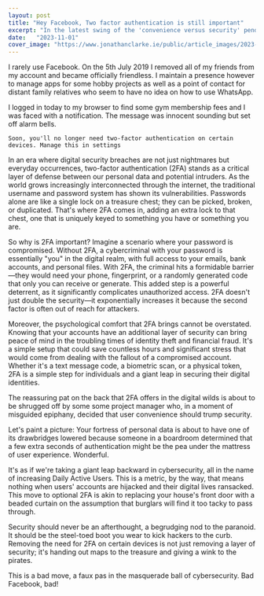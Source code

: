 ```yaml
---
layout: post
title: "Hey Facebook, Two factor authentication is still important"
excerpt: "In the latest swing of the 'convenience versus security' pendulum, Facebook seems poised to let users disable two-factor authentication (2FA) on certain devices, potentially undermining the bedrock of account security. What are they thinking?"
date:   "2023-11-01"
cover_image: "https://www.jonathanclarke.ie/public/article_images/2023-11-01/2023-11-01-thief-paper-door.png"
---
```


I rarely use Facebook.  On the 5th July 2019 I removed all of my friends from my account and became officially friendless.  I maintain a presence however to manage apps for some hobby projects as well as a point of contact for distant family relatives who seem to have no idea on how to use WhatsApp.

I logged in today to my browser to find some gym membership fees and I was faced with a notification.   The message was innocent sounding but set off alarm bells.

	Soon, you'll no longer need two-factor authentication on certain devices. Manage this in settings
  	
In an era where digital security breaches are not just nightmares but everyday occurrences, two-factor authentication (2FA) stands as a critical layer of defense between our personal data and potential intruders. As the world grows increasingly interconnected through the internet, the traditional username and password system has shown its vulnerabilities. Passwords alone are like a single lock on a treasure chest; they can be picked, broken, or duplicated. That's where 2FA comes in, adding an extra lock to that chest, one that is uniquely keyed to something you have or something you are.

So why is 2FA important? Imagine a scenario where your password is compromised. Without 2FA, a cybercriminal with your password is essentially "you" in the digital realm, with full access to your emails, bank accounts, and personal files. With 2FA, the criminal hits a formidable barrier—they would need your phone, fingerprint, or a randomly generated code that only you can receive or generate. This added step is a powerful deterrent, as it significantly complicates unauthorized access. 2FA doesn't just double the security—it exponentially increases it because the second factor is often out of reach for attackers. 

Moreover, the psychological comfort that 2FA brings cannot be overstated. Knowing that your accounts have an additional layer of security can bring peace of mind in the troubling times of identity theft and financial fraud. It's a simple setup that could save countless hours and significant stress that would come from dealing with the fallout of a compromised account. Whether it's a text message code, a biometric scan, or a physical token, 2FA is a simple step for individuals and a giant leap in securing their digital identities.

The reassuring pat on the back that 2FA offers in the digital wilds is about to be shrugged off by some some project manager who, in a moment of misguided epiphany, decided that user convenience should trump security. 

Let's paint a picture: Your fortress of personal data is about to have one of its drawbridges lowered because someone in a boardroom determined that a few extra seconds of authentication might be the pea under the mattress of user experience.  Wonderful.

It's as if we're taking a giant leap backward in cybersecurity, all in the name of increasing Daily Active Users.  This is a metric, by the way, that means nothing when users' accounts are hijacked and their digital lives ransacked. This move to optional 2FA is akin to replacing your house's front door with a beaded curtain on the assumption that burglars will find it too tacky to pass through. 

Security should never be an afterthought, a begrudging nod to the paranoid. It should be the steel-toed boot you wear to kick hackers to the curb. Removing the need for 2FA on certain devices is not just removing a layer of security; it's handing out maps to the treasure and giving a wink to the pirates. 

This is a bad move, a faux pas in the masquerade ball of cybersecurity.  Bad Facebook, bad!
